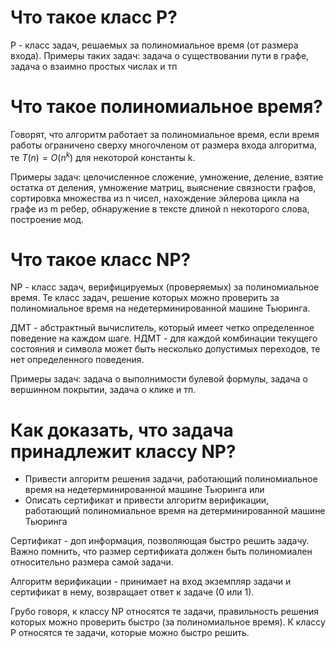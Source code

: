 # Что такое класс P?

 P - класс задач, решаемых за полиномиальное время (от размера входа). Примеры таких задач: задача о существовании пути в графе, задача о взаимно простых числах и тп

# Что такое полиномиальное время?

Говорят, что алгоритм работает за полиномиальное время, если время работы ограничено сверху многочленом от размера входа алгоритма, те $T(n)=O(n^k)$ для некоторой константы k.

Примеры задач: целочисленное сложение, умножение, деление, взятие остатка от деления, умножение матриц, выяснение связности графов, сортировка множества из n чисел, нахождение эйлерова цикла на графе из m ребер, обнаружение в тексте длиной n некоторого слова, построение мод.

# Что такое класс NP?

NP - класс задач, верифицируемых (проверяемых) за полиномиальное время. Те класс задач, решение которых можно проверить за полиномиальное время на недетерминированной машине Тьюринга. 

ДМТ - абстрактный вычислитель, который имеет четко определенное поведение на каждом шаге. НДМТ - для каждой комбинации текущего состояния и символа может быть несколько допустимых переходов, те нет определенного поведения.

Примеры задач: задача о выполнимости булевой формулы, задача о вершинном покрытии, задача о клике и тп.

# Как доказать, что задача принадлежит классу NP?

- Привести алгоритм решения задачи, работающий полиномиальное время на недетерминированной машине Тьюринга
или
- Описать сертификат и привести алгоритм верификации, работающий полиномиальное время на детерминированной машине Тьюринга 

Сертификат - доп информация, позволяющая быстро решить задачу. Важно помнить, что размер сертификата должен быть полиномиален относительно размера самой задачи.

Алгоритм верификации - принимает на вход экземпляр задачи и сертификат в нему, возвращает ответ к задаче (0 или 1).

Грубо говоря, к классу NP относятся те задачи, правильность решения которых можно проверить быстро (за полиномиальное время). К классу P относятся те задачи, которые можно быстро решить.